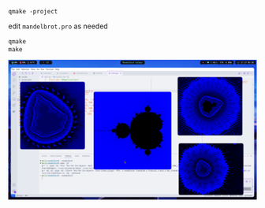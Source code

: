 ```
qmake -project
```

edit `mandelbrot.pro` as needed

```
qmake
make
```

![preview](preview.png)
